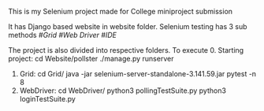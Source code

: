 This is my Selenium project made for College miniproject submission

It has Django based website in website folder. 
Selenium testing has 3 sub methods
  *#Grid*
  *#Web Driver*
  *#IDE*

The project is also divided into respective folders.
To execute
  0. Starting project:
      cd Website/pollster
      ./manage.py runserver

  1. Grid:
      cd Grid/
      java -jar selenium-server-standalone-3.141.59.jar
      pytest -n 8
  2. WebDriver:
      cd WebDriver/
      python3 pollingTestSuite.py
      python3 loginTestSuite.py
